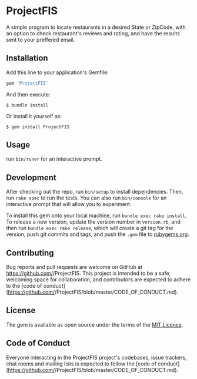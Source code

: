 # ProjectFIS

A simple program to locate restaurants in a desired State or ZipCode,
with an option to check restaurant's reviews and rating, and have the results sent to your preffered email.

## Installation

Add this line to your application's Gemfile:

```ruby
gem 'ProjectFIS'
```

And then execute:

    $ bundle install

Or install it yourself as:

    $ gem install ProjectFIS

## Usage

run `bin/runer` for an interactive prompt.

## Development

After checking out the repo, run `bin/setup` to install dependencies. Then, run `rake spec` to run the tests. You can also run `bin/console` for an interactive prompt that will allow you to experiment.

To install this gem onto your local machine, run `bundle exec rake install`. To release a new version, update the version number in `version.rb`, and then run `bundle exec rake release`, which will create a git tag for the version, push git commits and tags, and push the `.gem` file to [rubygems.org](https://rubygems.org).

## Contributing

Bug reports and pull requests are welcome on GitHub at https://github.com/<github username>/ProjectFIS. This project is intended to be a safe, welcoming space for collaboration, and contributors are expected to adhere to the [code of conduct](https://github.com/<github username>/ProjectFIS/blob/master/CODE_OF_CONDUCT.md).


## License

The gem is available as open source under the terms of the [MIT License](https://opensource.org/licenses/MIT).

## Code of Conduct

Everyone interacting in the ProjectFIS project's codebases, issue trackers, chat rooms and mailing lists is expected to follow the [code of conduct](https://github.com/<github username>/ProjectFIS/blob/master/CODE_OF_CONDUCT.md).
